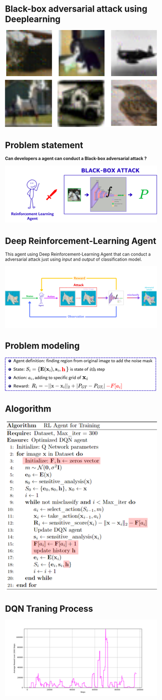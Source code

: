 # Black-box adversarial attack using Deeplearning

![pipeline](Adversarial_Attack_deeplearning\figure\results.png)


# Problem statement

**Can developers a agent can conduct a Black-box adversarial attack ?**

![pipeline](Adversarial_Attack_deeplearning\figure\agent_attack.png)
# Deep Reinforcement-Learning Agent
This agent using Deep Reinforcement-Learning Agent that can conduct a adversarial attack just using *input* and *output* of classification model.

![pipeline](Adversarial_Attack_deeplearning\figure\baseline.png)

# Problem modeling
![pipeline](Adversarial_Attack_deeplearning\figure\formular.png)


# Alogorithm
![pipeline](Adversarial_Attack_deeplearning\figure\algo.png)

# DQN Traning Process
![pipeline](Adversarial_Attack_deeplearning\figure\DQN_Traning.png)






